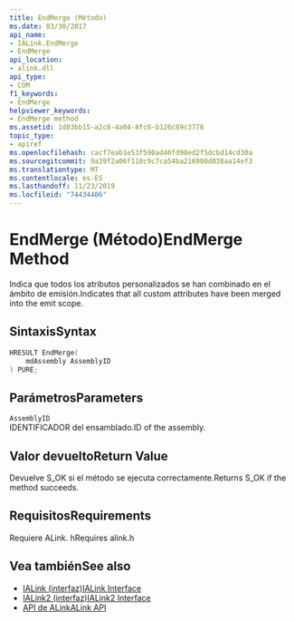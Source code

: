 ```yaml
---
title: EndMerge (Método)
ms.date: 03/30/2017
api_name:
- IALink.EndMerge
- EndMerge
api_location:
- alink.dll
api_type:
- COM
f1_keywords:
- EndMerge
helpviewer_keywords:
- EndMerge method
ms.assetid: 1d03bb15-a2c8-4a04-8fc6-b126c89c3778
topic_type:
- apiref
ms.openlocfilehash: cacf7eab1e53f590ad46fd98ed2f5dcbd14cd30a
ms.sourcegitcommit: 9a39f2a06f110c9c7ca54ba216900d038aa14ef3
ms.translationtype: MT
ms.contentlocale: es-ES
ms.lasthandoff: 11/23/2019
ms.locfileid: "74434406"
---
```

# <a name="endmerge-method"></a><span data-ttu-id="df24e-102">EndMerge (Método)</span><span class="sxs-lookup"><span data-stu-id="df24e-102">EndMerge Method</span></span>
<span data-ttu-id="df24e-103">Indica que todos los atributos personalizados se han combinado en el ámbito de emisión.</span><span class="sxs-lookup"><span data-stu-id="df24e-103">Indicates that all custom attributes have been merged into the emit scope.</span></span>  
  
## <a name="syntax"></a><span data-ttu-id="df24e-104">Sintaxis</span><span class="sxs-lookup"><span data-stu-id="df24e-104">Syntax</span></span>  
  
```cpp  
HRESULT EndMerge(  
    mdAssembly AssemblyID  
) PURE;  
```  
  
## <a name="parameters"></a><span data-ttu-id="df24e-105">Parámetros</span><span class="sxs-lookup"><span data-stu-id="df24e-105">Parameters</span></span>  
 `AssemblyID`  
 <span data-ttu-id="df24e-106">IDENTIFICADOR del ensamblado.</span><span class="sxs-lookup"><span data-stu-id="df24e-106">ID of the assembly.</span></span>  
  
## <a name="return-value"></a><span data-ttu-id="df24e-107">Valor devuelto</span><span class="sxs-lookup"><span data-stu-id="df24e-107">Return Value</span></span>  
 <span data-ttu-id="df24e-108">Devuelve S_OK si el método se ejecuta correctamente.</span><span class="sxs-lookup"><span data-stu-id="df24e-108">Returns S_OK if the method succeeds.</span></span>  
  
## <a name="requirements"></a><span data-ttu-id="df24e-109">Requisitos</span><span class="sxs-lookup"><span data-stu-id="df24e-109">Requirements</span></span>  
 <span data-ttu-id="df24e-110">Requiere ALink. h</span><span class="sxs-lookup"><span data-stu-id="df24e-110">Requires alink.h</span></span>  
  
## <a name="see-also"></a><span data-ttu-id="df24e-111">Vea también</span><span class="sxs-lookup"><span data-stu-id="df24e-111">See also</span></span>

- [<span data-ttu-id="df24e-112">IALink (interfaz)</span><span class="sxs-lookup"><span data-stu-id="df24e-112">IALink Interface</span></span>](ialink-interface.md)
- [<span data-ttu-id="df24e-113">IALink2 (interfaz)</span><span class="sxs-lookup"><span data-stu-id="df24e-113">IALink2 Interface</span></span>](ialink2-interface.md)
- [<span data-ttu-id="df24e-114">API de ALink</span><span class="sxs-lookup"><span data-stu-id="df24e-114">ALink API</span></span>](index.md)

